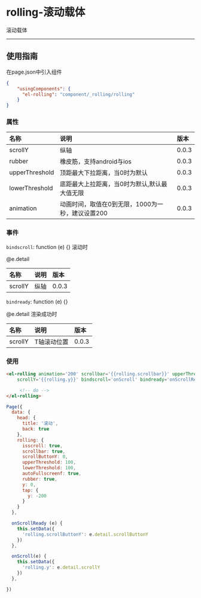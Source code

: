 # rolling-滚动载体

滚动载体

---

## 使用指南

在page.json中引入组件

```json
{
    "usingComponents": {
      "el-rolling": "component/_rolling/rolling"
    }
}
```

### 属性

| 名称 | 说明 | 版本 |
| :--- | :--- | :--- |
| scrollY | 纵轴 | 0.0.3 |
| rubber | 橡皮筋，支持android与ios | 0.0.3 |
| upperThreshold | 顶距最大下拉距离，当0时为默认 | 0.0.3 |
| lowerThreshold | 底距最大上拉距离，当0时为默认,默认最大值无限 | 0.0.3 |
| animation | 动画时间，取值在0到无限，1000为一秒，建议设置200 | 0.0.3 |

### 事件

`bindscroll`: function \(e\) {} 滚动时

@e.detail

| 名称 | 说明 | 版本 |
| :--- | :--- | :--- |
| scrollY | 纵轴 | 0.0.3 |

`bindready`: function \(e\) {}

@e.detail 渲染成功时

| 名称 | 说明 | 版本 |
| :--- | :--- | :--- |
| scrollY | T轴滚动位置 | 0.0.3 |

### 使用

```html
<el-rolling animation='200' scrollbar='{{rolling.scrollbar}}' upperThreshold='{{rolling.upperThreshold}}' lowerThreshold='{{rolling.lowerThreshold}}' fullscreen='{{rolling.autoFullscreenf}}' rubber='{{rolling.rubber}}' isscroll='{{rolling.isscroll}}'
    scrollY='{{rolling.y}}' bindscroll='onScroll' bindready='onScrollReady' class='rolling-body'>   

     <!-- do --> 
</el-rolling>
```

```js
Page({
  data: {
    head: {
      title: '滚动',
      back: true
    },
    rolling: {
      isscroll: true,
      scrollbar: true,
      scrollButtonY: 0,
      upperThreshold: 100,
      lowerThreshold: 100,
      autoFullscreenf: true,
      rubber: true,
      y: 0,
      tap: {
        y: -200
      }
    }
  },

  onScrollReady (e) {
    this.setData({
      'rolling.scrollButtonY': e.detail.scrollButtonY
    })
  },

  onScroll(e) {
    this.setData({
      'rolling.y': e.detail.scrollY
    })
  },

})
```



